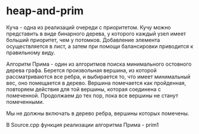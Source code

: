 # heap-and-prim

Куча - одна из реализаций очереди с приоритетом. Кучу можно представить в виде бинарного дерева, у которого каждый узел имеет больший приоритет, чем у потомков.
Добавление элемента осуществляется в лист, а затем при помощи балансировки приводится к правильному виду.

Алгоритм Прима - один из алгоритмов поиска минимального остовного дерева графа. Берется произвольная вершина, из которой рассматриваются все ребра, и выбирается то, что имеет минимальный вес, оно помещается в дерево.
Вершина помечается как пройденная, повторяем действия для той вершины, которая соединена с помеченной. Продолжаем до тех пор, пока все вершины не станут помеченными.

Мы не должны включать в дерево ребра, вершины которых помечены.

В Source.cpp функция реализации алгоритма Прима - prim1
